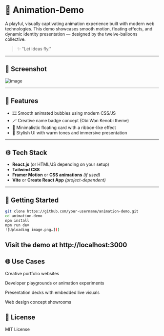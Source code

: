 # 🎈 Animation-Demo

A playful, visually captivating animation experience built with modern web technologies. This demo showcases smooth motion, floating effects, and dynamic identity presentation — designed by the twelve-balloons collective.

> ✨ "Let ideas fly."

---

## 📸 Screenshot

![image](https://github.com/user-attachments/assets/4e65d25b-9182-438a-ac34-a0001de4c159)


---

## 🧠 Features

- 🎞️ Smooth animated bubbles using modern CSS/JS
- 🪄 Creative name badge concept (Obi Wan Kenobi theme)
- 💨 Minimalistic floating card with a ribbon-like effect
- 🎨 Stylish UI with warm tones and immersive presentation

---

## ⚙️ Tech Stack

- **React.js** (or HTML/JS depending on your setup)
- **Tailwind CSS**
- **Framer Motion** or **CSS animations** *(if used)*
- **Vite** or **Create React App** *(project-dependent)*

---

## 🚀 Getting Started

```bash
git clone https://github.com/your-username/animation-demo.git
cd animation-demo
npm install
npm run dev
![Uploading image.png…]()
```
## Visit the demo at http://localhost:3000

## 🌐 Use Cases
Creative portfolio websites

Developer playgrounds or animation experiments

Presentation decks with embedded live visuals

Web design concept showrooms

## 📄 License
MIT License

